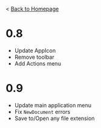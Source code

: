 < [Back to Homepage](https://github.com/stingclaw/geocode)

# 0.8

- Update AppIcon
- Remove toolbar
- Add Actions menu

# 0.9

- Update main application menu
- Fix `NewDocument` errors
- Save to/Open any file extension
